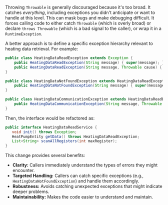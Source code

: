 Throwing `Throwable` is generally discouraged because it's too broad. It catches *everything*, including exceptions you didn't anticipate or want to handle at this level. This can mask bugs and make debugging difficult. It forces calling code to either catch `Throwable` (which is overly broad) or declare `throws Throwable` (which is a bad signal to the caller), or wrap it in a `RuntimeException`.

A better approach is to define a specific exception hierarchy relevant to heating data retrieval. For example:

```java
public class HeatingDataReadException extends Exception {
    public HeatingDataReadException(String message) { super(message); }
    public HeatingDataReadException(String message, Throwable cause) { super(message, cause); }
}

public class HeatingDataNotFoundException extends HeatingDataReadException {
    public HeatingDataNotFoundException(String message) { super(message); }
}

public class HeatingDataCommunicationException extends HeatingDataReadException {
    public HeatingDataCommunicationException(String message, Throwable cause) { super(message, cause); }
}
```

Then, the interface would be refactored as:

```java
public interface HeatingDataReadService {
   void init() throws Exception;
   HeatPumpEntity getData() throws HeatingDataReadException;
   List<String> scanAllRegisters(int maxRegister);
}
```

This change provides several benefits:

*   **Clarity:**  Callers immediately understand the types of errors they might encounter.
*   **Targeted Handling:** Callers can catch specific exceptions (e.g., `HeatingDataNotFoundException`) and handle them accordingly.
*   **Robustness:** Avoids catching unexpected exceptions that might indicate deeper problems.
*   **Maintainability:** Makes the code easier to understand and maintain.